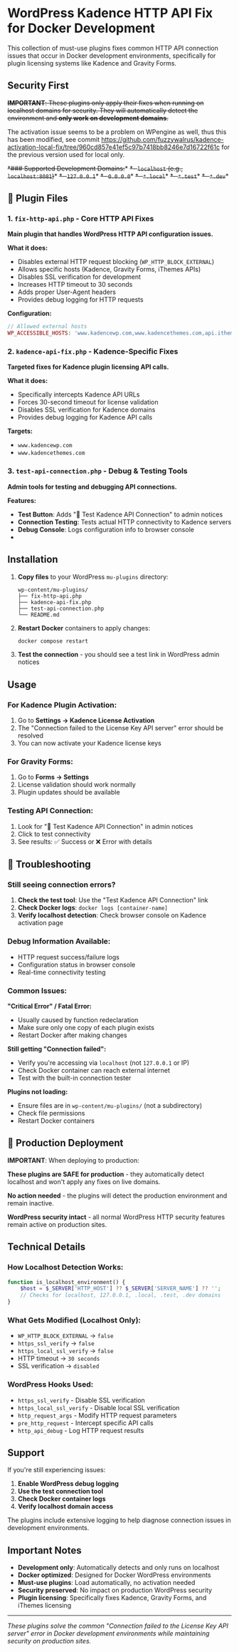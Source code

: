 # WordPress Kadence HTTP API Fix for Docker Development

This collection of must-use plugins fixes common HTTP API connection issues that occur in Docker development environments, specifically for plugin licensing systems like Kadence and Gravity Forms.

## Security First

~~**IMPORTANT**: These plugins only apply their fixes when running on localhost domains for security. They will automatically detect the environment and **only work on development domains**.~~

The activation issue seems to be a problem on WPengine as well, thus this has been modified, see commit https://github.com/fuzzywalrus/kadence-activation-local-fix/tree/960cd857e41ef5c97b7418bb8246e7d16722f61c for the previous version used for local only.

~~*### Supported Development Domains:~~*
~~*- `localhost` (e.g., `localhost:8081`)~~*
~~*- `127.0.0.1`~~*
~~*- `0.0.0.0`~~*
~~*- `*.local`~~*
~~*- `*.test`~~*
~~*- `*.dev`~~*

## 📁 Plugin Files

### 1. `fix-http-api.php` - Core HTTP API Fixes
**Main plugin that handles WordPress HTTP API configuration issues.**

**What it does:**
- Disables external HTTP request blocking (`WP_HTTP_BLOCK_EXTERNAL`)
- Allows specific hosts (Kadence, Gravity Forms, iThemes APIs)
- Disables SSL verification for development
- Increases HTTP timeout to 30 seconds
- Adds proper User-Agent headers
- Provides debug logging for HTTP requests

**Configuration:**
```php
// Allowed external hosts
WP_ACCESSIBLE_HOSTS: 'www.kadencewp.com,www.kadencethemes.com,api.ithemes.com,www.gravityforms.com'
```

### 2. `kadence-api-fix.php` - Kadence-Specific Fixes
**Targeted fixes for Kadence plugin licensing API calls.**

**What it does:**
- Specifically intercepts Kadence API URLs
- Forces 30-second timeout for license validation
- Disables SSL verification for Kadence domains
- Provides debug logging for Kadence API calls

**Targets:**
- `www.kadencewp.com`
- `www.kadencethemes.com`

### 3. `test-api-connection.php` - Debug & Testing Tools
**Admin tools for testing and debugging API connections.**

**Features:**
- **Test Button**: Adds "🔧 Test Kadence API Connection" to admin notices
- **Connection Testing**: Tests actual HTTP connectivity to Kadence servers
- **Debug Console**: Logs configuration info to browser console
- 
## Installation

1. **Copy files** to your WordPress `mu-plugins` directory:
   ```
   wp-content/mu-plugins/
   ├── fix-http-api.php
   ├── kadence-api-fix.php
   ├── test-api-connection.php
   └── README.md
   ```

2. **Restart Docker** containers to apply changes:
   ```bash
   docker compose restart
   ```

3. **Test the connection** - you should see a test link in WordPress admin notices

## Usage

### For Kadence Plugin Activation:
1. Go to **Settings → Kadence License Activation**
2. The "Connection failed to the License Key API server" error should be resolved
3. You can now activate your Kadence license keys

### For Gravity Forms:
1. Go to **Forms → Settings**
2. License validation should work normally
3. Plugin updates should be available

### Testing API Connection:
1. Look for "🔧 Test Kadence API Connection" in admin notices
2. Click to test connectivity
3. See results: ✅ Success or ❌ Error with details

## 🐛 Troubleshooting

### Still seeing connection errors?
1. **Check the test tool**: Use the "Test Kadence API Connection" link
2. **Check Docker logs**: `docker logs [container-name]`
3. **Verify localhost detection**: Check browser console on Kadence activation page

### Debug Information Available:
- HTTP request success/failure logs
- Configuration status in browser console
- Real-time connectivity testing

### Common Issues:

**"Critical Error" / Fatal Error:**
- Usually caused by function redeclaration
- Make sure only one copy of each plugin exists
- Restart Docker after making changes

**Still getting "Connection failed":**
- Verify you're accessing via `localhost` (not `127.0.0.1` or IP)
- Check Docker container can reach external internet
- Test with the built-in connection tester

**Plugins not loading:**
- Ensure files are in `wp-content/mu-plugins/` (not a subdirectory)
- Check file permissions
- Restart Docker containers

## 🔄 Production Deployment

**IMPORTANT**: When deploying to production:

**These plugins are SAFE for production** - they automatically detect localhost and won't apply any fixes on live domains.

**No action needed** - the plugins will detect the production environment and remain inactive.

**WordPress security intact** - all normal WordPress HTTP security features remain active on production sites.

## Technical Details

### How Localhost Detection Works:
```php
function is_localhost_environment() {
    $host = $_SERVER['HTTP_HOST'] ?? $_SERVER['SERVER_NAME'] ?? '';
    // Checks for localhost, 127.0.0.1, .local, .test, .dev domains
}
```

### What Gets Modified (Localhost Only):
- `WP_HTTP_BLOCK_EXTERNAL` → `false`
- `https_ssl_verify` → `false`
- `https_local_ssl_verify` → `false`
- HTTP timeout → `30 seconds`
- SSL verification → `disabled`

### WordPress Hooks Used:
- `https_ssl_verify` - Disable SSL verification
- `https_local_ssl_verify` - Disable local SSL verification  
- `http_request_args` - Modify HTTP request parameters
- `pre_http_request` - Intercept specific API calls
- `http_api_debug` - Log HTTP request results

## Support

If you're still experiencing issues:

1. **Enable WordPress debug logging**
2. **Use the test connection tool**
3. **Check Docker container logs**
4. **Verify localhost domain access**

The plugins include extensive logging to help diagnose connection issues in development environments.

## Important Notes

- **Development only**: Automatically detects and only runs on localhost
- **Docker optimized**: Designed for Docker WordPress environments  
- **Must-use plugins**: Load automatically, no activation needed
- **Security preserved**: No impact on production WordPress security
- **Plugin licensing**: Specifically fixes Kadence, Gravity Forms, and iThemes licensing

---

*These plugins solve the common "Connection failed to the License Key API server" error in Docker development environments while maintaining security on production sites.*
